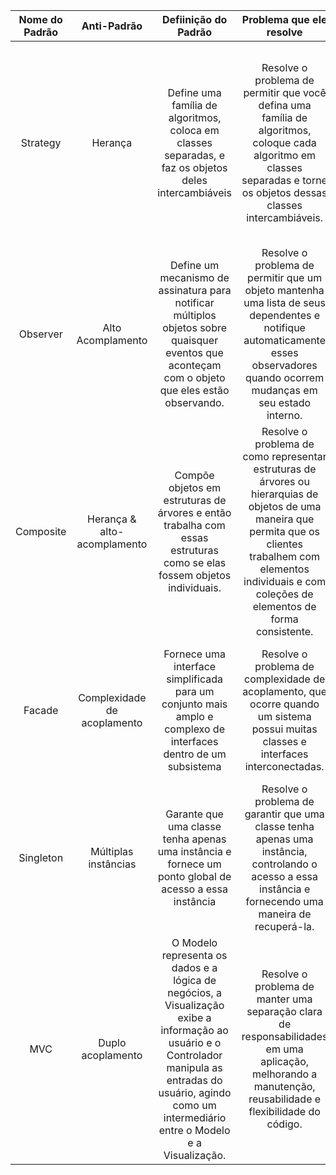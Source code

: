 Nome do Padrão | Anti-Padrão | Defiinição do Padrão | Problema que ele resolve | Exemplo de aplicação
:---: | :---: | :---: | :---: | :---:
Strategy | Herança | Define uma família de algoritmos, coloca em classes separadas, e faz os objetos deles intercambiáveis | Resolve o problema de permitir que você defina uma família de algoritmos, coloque cada algoritmo em classes separadas e torne os objetos dessas classes intercambiáveis.  | Um aplicativo de processamento de pagamentos pode oferecer aos usuários a opção de escolher entre diferentes estratégias de pagamento, como cartão de crédito, transferência bancária, PayPal, etc.
Observer | Alto Acomplamento | Define um mecanismo de assinatura para notificar múltiplos objetos sobre quaisquer eventos que aconteçam com o objeto que eles estão observando. | Resolve o problema de permitir que um objeto mantenha uma lista de seus dependentes e notifique automaticamente esses observadores quando ocorrem mudanças em seu estado interno. | Em uma plataforma de redes sociais, como o Twitter, os usuários podem seguir outros usuários.
Composite | Herança & alto-acomplamento | Compõe objetos em estruturas de árvores e então trabalha com essas estruturas como se elas fossem objetos individuais. | Resolve o problema de como representar estruturas de árvores ou hierarquias de objetos de uma maneira que permita que os clientes trabalhem com elementos individuais e com coleções de elementos de forma consistente. | Em um carrinho de compras de um site de compras online, você pode adicionar itens ao carrinho.
Facade | Complexidade de acoplamento |  Fornece uma interface simplificada para um conjunto mais amplo e complexo de interfaces dentro de um subsistema | Resolve o problema de complexidade de acoplamento, que ocorre quando um sistema possui muitas classes e interfaces interconectadas. |  Pode realizar ações no sistema de home theater sem precisar entender todos os detalhes de como cada componente funciona individualmente.
Singleton | Múltiplas instâncias | Garante que uma classe tenha apenas uma instância e fornece um ponto global de acesso a essa instância | Resolve o problema de garantir que uma classe tenha apenas uma instância, controlando o acesso a essa instância e fornecendo uma maneira de recuperá-la.  | Um contador de acessos em um site. Utilizando o padrão Singleton, você pode garantir que existe apenas uma instância do contador em todo o sistema.
MVC | Duplo acoplamento | O Modelo representa os dados e a lógica de negócios, a Visualização exibe a informação ao usuário e o Controlador manipula as entradas do usuário, agindo como um intermediário entre o Modelo e a Visualização. |  Resolve o problema de manter uma separação clara de responsabilidades em uma aplicação, melhorando a manutenção, reusabilidade e flexibilidade do código. |  O Modelo pode representar a lista de tarefas e as operações relacionadas a ela, a Visualização exibe as tarefas na interface do usuário, e o Controlador gerencia a interação do usuário, como adicionar ou remover tarefas.
